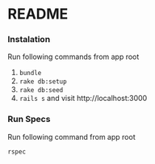 # README

### Instalation

Run following commands from app root
1. `bundle`
2. `rake db:setup`
3. `rake db:seed`
4. `rails s` and visit http://localhost:3000

### Run Specs
Run following command from app root

`rspec`
